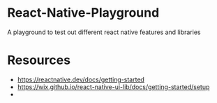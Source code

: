 # React-Native-Playground
A playground to test out different react native features and libraries


# Resources
 - https://reactnative.dev/docs/getting-started
 - https://wix.github.io/react-native-ui-lib/docs/getting-started/setup
 - 